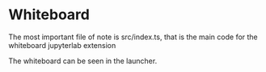 # Whiteboard
The most important file of note is src/index.ts, that is the main code for the whiteboard jupyterlab extension

The whiteboard can be seen in the launcher.  

